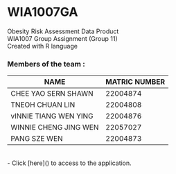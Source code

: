 # WIA1007GA
Obesity Risk Assessment Data Product
<br>
WIA1007 Group Assignment (Group 11)
<br>
Created with R language
### Members of the team :
|         **NAME**          | **MATRIC NUMBER** |
|---------------------------|-------------------|
| CHEE YAO SERN SHAWN       |      22004874     |
| TNEOH CHUAN LIN           |      22004808     |
| vINNIE TIANG WEN YING     |      22004876     |
| WINNIE CHENG JING WEN     |      22057027     |
| PANG SZE WEN              |      22004873     |
<br>
- Click [here]() to access to the application.
